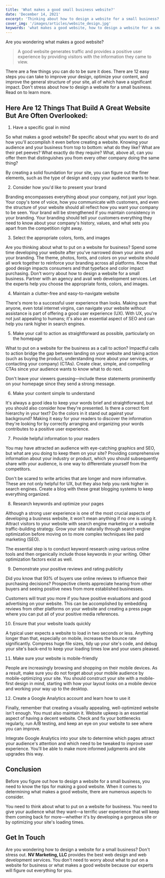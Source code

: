 ```yaml
---
title: 'What makes a good small business website?'
date: 'December 14, 2021'
excerpt: 'Thinking about how to design a website for a small business? Take a look at the 12 easy steps to help decide what makes a good small business website.'
cover_img: '/images/articles/website_design.jpg'
keywords: 'what makes a good website, how to design a website for a small business, what to put on a website for business'
---
```


Are you wondering what makes a good website?

> A good website generates traffic and provides a positive user experience by providing visitors with the information they came to view.

There are a few things you can do to be sure it does. There are 12 easy steps you can take to improve your design, optimize your content, and improve the general structure of your site, all of which have a significant impact. Don't stress about how to design a website for a small business. Read on to learn more.

## Here Are 12 Things That Build A Great Website But Are Often Overlooked:

1. Have a specific goal in mind

So what makes a good website? Be specific about what you want to do and how you'll accomplish it even before creating a website. Knowing your audience and your business from top to bottom: what do they like? What are their pet peeves? What exactly do they require? What, above all, can you offer them that distinguishes you from every other company doing the same thing?

By creating a solid foundation for your site, you can figure out the finer elements, such as the type of design and copy your audience wants to hear.

2. Consider how you'd like to present your brand

Branding encompasses everything about your company, not just your logo. Your copy's tone of voice, how you communicate with customers, and even the structure of your website should all reflect how you want your company to be seen. Your brand will be strengthened if you maintain consistency in your branding. Your branding should tell your customers everything they need to know about your company's history, values, and what sets you apart from the competition right away.

3. Select the appropriate colors, fonts, and images

Are you thinking about what to put on a website for business? Spend some time developing your website after you've narrowed down your aims and your branding. The theme, photos, fonts, and colors on your website should all work together to reinforce your branding across all platforms. Know that good design impacts consumers and that typeface and color impact purchasing. Don't worry about how to design a website for a small business. Partner with an agency and avail web development services. Let the experts help you choose the appropriate fonts, colors, and images.

4. Maintain a clutter-free and easy-to-navigate website

There's more to a successful user experience than looks. Making sure that anyone, even total internet virgins, can navigate your website without assistance is part of offering a good user experience (UX). With UX, you're not just appealing to humans; it's also an essential aspect of SEO and can help you rank higher in search engines.

5. Make your call to action as straightforward as possible, particularly on the homepage

What to put on a website for the business as a call to action? Impactful calls to action bridge the gap between landing on your website and taking action (such as buying the product, understanding more about your services, or contacting your company) (CTAs). Create clear, simple, and compelling CTAs since your audience wants to know what to do next.

Don't leave your viewers guessing—include these statements prominently on your homepage since they send a strong message.

6. Make your content simple to understand

It's always a good idea to keep your words brief and straightforward, but you should also consider how they're presented. Is there a correct font hierarchy in your text? Do the colors in it stand out against your background? Making it easy for your readers to discover the information they're looking for by correctly arranging and organizing your words contributes to a positive user experience.

7. Provide helpful information to your readers

You may have attracted an audience with eye-catching graphics and SEO, but what are you doing to keep them on your site? Providing comprehensive information about your industry or product, which you should subsequently share with your audience, is one way to differentiate yourself from the competitors.

Don't be scared to write articles that are longer and more informative. These are not only helpful for UX, but they also help you rank higher in search engines. Create a blog with these great blogging systems to keep everything organized.

8. Research keywords and optimize your pages

Although a strong user experience is one of the most crucial aspects of developing a business website, it won't mean anything if no one is using it. Attract visitors to your website with search engine marketing or a website traffic-building strategy. Grow your site naturally through search engine optimization before moving on to more complex techniques like paid marketing (SEO).

The essential step is to conduct keyword research using various online tools and then organically include those keywords in your writing. Other optimization factors exist as well.

9. Demonstrate your positive reviews and rating publicity

Did you know that 93% of buyers use online reviews to influence their purchasing decisions? Prospective clients appreciate hearing from other buyers and seeing positive news from more established businesses.

Customers will trust you more if you have positive evaluations and good advertising on your website. This can be accomplished by embedding reviews from other platforms on your website and creating a press page where you can put all of your positive media references.

10. Ensure that your website loads quickly

A typical user expects a website to load in two seconds or less. Anything longer than that, especially on mobile, increases the bounce rate significantly. Compress huge file sizes, tidy up your site's code, and debug your site's back-end to keep your loading times low and your users pleased.

11. Make sure your website is mobile-friendly

People are increasingly browsing and shopping on their mobile devices. As a result, make sure you do not forget about your mobile audience by mobile-optimizing your site. You should construct your site with a mobile-first design in mind, starting with how your layout looks on a mobile device and working your way up to the desktop.

12. Create a Google Analytics account and learn how to use it

Finally, remember that creating a visually appealing, well-optimized website isn't enough. You must also maintain it. Website upkeep is an essential aspect of having a decent website. Check and fix your bottlenecks regularly, run A/B testing, and keep an eye on your website to see where you can improve.

Integrate Google Analytics into your site to determine which pages attract your audience's attention and which need to be tweaked to improve user experience. You'll be able to make more informed judgments and site upgrades this way.

## Conclusion

Before you figure out how to design a website for a small business, you need to know the tips for making a good website. When it comes to determining what makes a good website, there are numerous aspects to consider.

You need to think about what to put on a website for business. You need to give your audience what they want—a terrific user experience that will keep them coming back for more—whether it's by developing a gorgeous site or by optimizing your site's loading times.

## Get In Touch

Are you wondering how to design a website for a small business? Don't stress out. **NV Marketing, LLC** provides the best web design and web development services. You don't need to worry about what to put on a website for business or what makes a good website because our experts will figure out everything for you.
